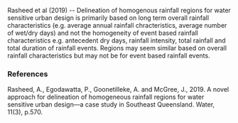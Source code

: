 Rasheed et al (2019) -- Delineation of homogenous rainfall regions for water sensitive urban design is primarily based on long term overall rainfall characteristics (e.g. average annual rainfall chracteristics, average number of wet/dry days) 
and not the homogeneity of event based rainfall characteristics e.g. antecedent dry days, rainfall intensity, total rainfall and total duration of rainfall events. 
Regions may seem similar based on overall rainfall characteristics but may not be for event based rainfall events.



### References
Rasheed, A., Egodawatta, P., Goonetilleke, A. and McGree, J., 2019. A novel approach for delineation of homogeneous rainfall regions for water sensitive urban design—a case study in Southeast Queensland. Water, 11(3), p.570.
